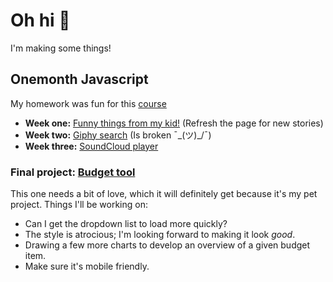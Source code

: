 # Oh hi :wave:

I'm making some things!

## Onemonth Javascript
My homework was fun for this [course](https://onemonth.com/courses/javascript)

* **Week one:** [Funny things from my kid!](/projects/onemonth%20javascript/week%201/my%20random%20storytime/index.html) (Refresh the page for new stories)
* **Week two:** [Giphy search](/projects/onemonth%20javascript/week%202/GiphySearch/index.html) (Is broken ¯\_(ツ)_/¯)
* **Week three:** [SoundCloud player](/projects/onemonth%20javascript/week%203/SoundCloudPlayer/index.html)

### Final project: [Budget tool](/projects/onemonth%20javascript/week%204/js%20budget%20tool/index.html)
This one needs a bit of love, which it will definitely get because it's my pet project. Things I'll be working on:
* Can I get the dropdown list to load more quickly?
* The style is atrocious; I'm looking forward to making it look *good*.
* Drawing a few more charts to develop an overview of a given budget item.
* Make sure it's mobile friendly.
